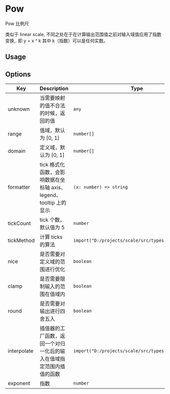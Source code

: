# Pow

Pow 比例尺

类似于 linear scale, 不同之处在于在计算输出范围值之前对输入域值应用了指数变换,.
即 y = x ^ k 其中 k（指数）可以是任何实数。

## Usage


## Options
| Key | Description | Type | Default|
| ----| ----------- | -----| -------|
| unknown | 当需要映射的值不合法的时候，返回的值 | <code>any</code> | `[]` |
| range | 值域，默认为 [0, 1] | <code>number[]</code> | `[]` |
| domain | 定义域，默认为 [0, 1] | <code>number[]</code> | `[]` |
| formatter | tick 格式化函数，会影响数据在坐标轴 axis、legend、tooltip 上的显示 | <code>(x: number) => string</code> | `[]` |
| tickCount | tick 个数，默认值为 5 | <code>number</code> | `[]` |
| tickMethod | 计算 ticks 的算法 | <code>import("D:/projects/scale/src/types").TickMethod</code> | `[]` |
| nice | 是否需要对定义域的范围进行优化 | <code>boolean</code> | `[]` |
| clamp | 是否需要限制输入的范围在值域内 | <code>boolean</code> | `[]` |
| round | 是否需要对输出进行四舍五入 | <code>boolean</code> | `[]` |
| interpolate | 插值器的工厂函数，返回一个对归一化后的输入在值域指定范围内插值的函数 | <code>import("D:/projects/scale/src/types").Interpolate</code> | `[]` |
| exponent | 指数 | <code>number</code> | `[]` |